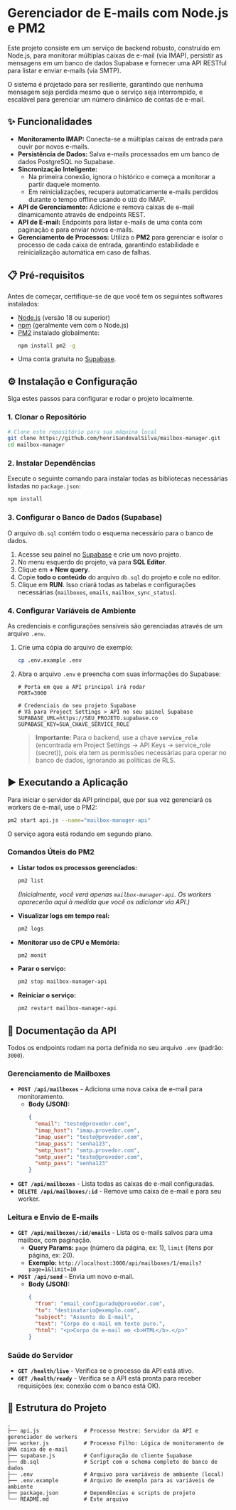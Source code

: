 # Gerenciador de E-mails com Node.js e PM2

Este projeto consiste em um serviço de backend robusto, construído em Node.js, para monitorar múltiplas caixas de e-mail (via IMAP), persistir as mensagens em um banco de dados Supabase e fornecer uma API RESTful para listar e enviar e-mails (via SMTP).

O sistema é projetado para ser resiliente, garantindo que nenhuma mensagem seja perdida mesmo que o serviço seja interrompido, e escalável para gerenciar um número dinâmico de contas de e-mail.

## ✨ Funcionalidades

  - **Monitoramento IMAP:** Conecta-se a múltiplas caixas de entrada para ouvir por novos e-mails.
  - **Persistência de Dados:** Salva e-mails processados em um banco de dados PostgreSQL no Supabase.
  - **Sincronização Inteligente:**
      - Na primeira conexão, ignora o histórico e começa a monitorar a partir daquele momento.
      - Em reinicializações, recupera automaticamente e-mails perdidos durante o tempo offline usando o `UID` do IMAP.
  - **API de Gerenciamento:** Adicione e remova caixas de e-mail dinamicamente através de endpoints REST.
  - **API de E-mail:** Endpoints para listar e-mails de uma conta com paginação e para enviar novos e-mails.
  - **Gerenciamento de Processos:** Utiliza o **PM2** para gerenciar e isolar o processo de cada caixa de entrada, garantindo estabilidade e reinicialização automática em caso de falhas.

## 📋 Pré-requisitos

Antes de começar, certifique-se de que você tem os seguintes softwares instalados:

  - [Node.js](https://nodejs.org/) (versão 18 ou superior)
  - [npm](https://www.npmjs.com/) (geralmente vem com o Node.js)
  - [PM2](https://pm2.keymetrics.io/) instalado globalmente:
    ```bash
    npm install pm2 -g
    ```
  - Uma conta gratuita no [Supabase](https://supabase.com/).

## ⚙️ Instalação e Configuração

Siga estes passos para configurar e rodar o projeto localmente.

### 1\. Clonar o Repositório

```bash
# Clone este repositório para sua máquina local
git clone https://github.com/henriSandovalSilva/mailbox-manager.git
cd mailbox-manager
```

### 2\. Instalar Dependências

Execute o seguinte comando para instalar todas as bibliotecas necessárias listadas no `package.json`:

```bash
npm install
```

### 3\. Configurar o Banco de Dados (Supabase)

O arquivo `db.sql` contém todo o esquema necessário para o banco de dados.

1.  Acesse seu painel no [Supabase](https://www.google.com/search?q=https://app.supabase.com) e crie um novo projeto.
2.  No menu esquerdo do projeto, vá para **SQL Editor**.
3.  Clique em **+ New query**.
4.  Copie **todo o conteúdo** do arquivo `db.sql` do projeto e cole no editor.
5.  Clique em **RUN**. Isso criará todas as tabelas e configurações necessárias (`mailboxes`, `emails`, `mailbox_sync_status`).

### 4\. Configurar Variáveis de Ambiente

As credenciais e configurações sensíveis são gerenciadas através de um arquivo `.env`.

1.  Crie uma cópia do arquivo de exemplo:

    ```bash
    cp .env.example .env
    ```

2.  Abra o arquivo `.env` e preencha com suas informações do Supabase:

    ```env
    # Porta em que a API principal irá rodar
    PORT=3000

    # Credenciais do seu projeto Supabase
    # Vá para Project Settings > API no seu painel Supabase
    SUPABASE_URL=https://SEU_PROJETO.supabase.co
    SUPABASE_KEY=SUA_CHAVE_SERVICE_ROLE
    ```

    > **Importante:** Para o backend, use a chave **`service_role`** (encontrada em Project Settings -> API Keys -> service_role (secret)), pois ela tem as permissões necessárias para operar no banco de dados, ignorando as políticas de RLS.

## ▶️ Executando a Aplicação

Para iniciar o servidor da API principal, que por sua vez gerenciará os workers de e-mail, use o PM2:

```bash
pm2 start api.js --name="mailbox-manager-api"
```

O serviço agora está rodando em segundo plano.

### Comandos Úteis do PM2

  - **Listar todos os processos gerenciados:**

    ```bash
    pm2 list
    ```

    *(Inicialmente, você verá apenas `mailbox-manager-api`. Os workers aparecerão aqui à medida que você os adicionar via API.)*

  - **Visualizar logs em tempo real:**

    ```bash
    pm2 logs
    ```

  - **Monitorar uso de CPU e Memória:**

    ```bash
    pm2 monit
    ```

  - **Parar o serviço:**

    ```bash
    pm2 stop mailbox-manager-api
    ```

  - **Reiniciar o serviço:**

    ```bash
    pm2 restart mailbox-manager-api
    ```

## 🚀 Documentação da API

Todos os endpoints rodam na porta definida no seu arquivo `.env` (padrão: `3000`).

### Gerenciamento de Mailboxes

  - **`POST /api/mailboxes`** - Adiciona uma nova caixa de e-mail para monitoramento.
      - **Body (JSON):**
        ```json
        {
          "email": "teste@provedor.com",
          "imap_host": "imap.provedor.com",
          "imap_user": "teste@provedor.com",
          "imap_pass": "senha123",
          "smtp_host": "smtp.provedor.com",
          "smtp_user": "teste@provedor.com",
          "smtp_pass": "senha123"
        }
        ```
  - **`GET /api/mailboxes`** - Lista todas as caixas de e-mail configuradas.
  - **`DELETE /api/mailboxes/:id`** - Remove uma caixa de e-mail e para seu worker.

### Leitura e Envio de E-mails

  - **`GET /api/mailboxes/:id/emails`** - Lista os e-mails salvos para uma mailbox, com paginação.
      - **Query Params:** `page` (número da página, ex: 1), `limit` (itens por página, ex: 20).
      - **Exemplo:** `http://localhost:3000/api/mailboxes/1/emails?page=1&limit=10`
  - **`POST /api/send`** - Envia um novo e-mail.
      - **Body (JSON):**
        ```json
        {
          "from": "email_configurado@provedor.com",
          "to": "destinatario@exemplo.com",
          "subject": "Assunto do E-mail",
          "text": "Corpo do e-mail em texto puro.",
          "html": "<p>Corpo do e-mail em <b>HTML</b>.</p>"
        }
        ```

### Saúde do Servidor

  - **`GET /health/live`** - Verifica se o processo da API está ativo.
  - **`GET /health/ready`** - Verifica se a API está pronta para receber requisições (ex: conexão com o banco está OK).

## 🌳 Estrutura do Projeto

```
.
├── api.js              # Processo Mestre: Servidor da API e gerenciador de workers
├── worker.js           # Processo Filho: Lógica de monitoramento de UMA caixa de e-mail
├── supabase.js         # Configuração do cliente Supabase
├── db.sql              # Script com o schema completo do banco de dados
├── .env                # Arquivo para variáveis de ambiente (local)
├── .env.example        # Arquivo de exemplo para as variáveis de ambiente
├── package.json        # Dependências e scripts do projeto
└── README.md           # Este arquivo
```